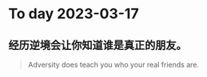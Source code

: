 
# To day 2023-03-17


## 经历逆境会让你知道谁是真正的朋友。 
> Adversity does teach you who your real friends are.

    